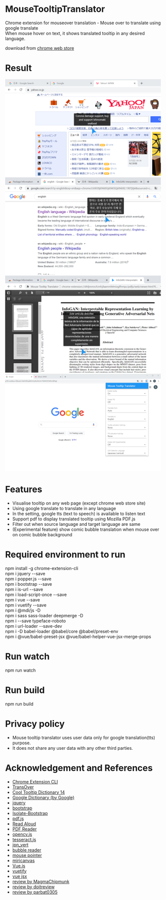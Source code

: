 # MouseTooltipTranslator   
Chrome extension for mouseover translation - Mouse over to translate using google translate        
When mouse hover on text, it shows translated tooltip in any desired language.    




download from [chrome web store](https://chrome.google.com/webstore/detail/mouse-tooltip-translator/hmigninkgibhdckiaphhmbgcghochdjc?hl=en)   

# Result   
![result](doc/screenshot_1.png)    
![result](doc/screenshot_2.png)     
![result](doc/screenshot_3.png)    
![result](doc/screenshot_4.png)    

# Features   
- Visualise tooltip on any web page (except chrome web store site)  
- Using google translate to translate in any language   
- In the setting, google tts (text to speech) is available to listen text   
- Support pdf to display translated tooltip using Mozilla PDF.js   
- Filter out when source language and target language are same    
- (Experimental feature) show comic bubble translation when mouse over on comic bubble background      
  
# Required environment to run    
npm install -g chrome-extension-cli      
npm i jquery --save   
npm i popper.js --save     
npm i bootstrap --save    
npm i is-url --save    
npm i load-script-once --save          
npm i vue --save    
npm i vuetify --save    
npm i @mdi/js -D    
npm i sass sass-loader deepmerge -D    
npm i --save typeface-roboto     
npm i url-loader --save-dev     
npm i -D babel-loader @babel/core @babel/preset-env    
npm i @vue/babel-preset-jsx @vue/babel-helper-vue-jsx-merge-props    

# Run watch   
npm run watch       

# Run build    
npm run build         

# Privacy policy
- Mouse tooltip translator uses user data only for google translation(tts) purpose.   
- It does not share any user data with any other third parties.   

# Acknowledgement and References  
- [Chrome Extension CLI](https://www.npmjs.com/package/chrome-extension-cli)     
- [TransOver](https://github.com/artemave/translate_onhover)     
- [Cool Tooltip Dictionary 14](https://github.com/yakolla/HoveringDictionary)     
- [Google Dictionary (by Google)](https://chrome.google.com/webstore/detail/google-dictionary-by-goog/mgijmajocgfcbeboacabfgobmjgjcoja?hl=en)     
- [jquery](https://www.npmjs.com/package/jquery)    
- [bootstrap](https://www.npmjs.com/package/bootstrap)     
- [Isolate-Bootstrap](https://github.com/cryptoapi/Isolate-Bootstrap-4.1-CSS-Themes)    
- [pdf.js](https://mozilla.github.io/pdf.js/)    
- [Read Aloud]( https://github.com/ken107/read-aloud)     
- [PDF Reader](https://github.com/Emano-Waldeck/pdf-reader)
- [opencv.js](https://docs.opencv.org/4.5.1/df/df7/tutorial_js_table_of_contents_setup.html)
- [tesseract.js](https://github.com/naptha/tesseract.js)
- [jpn_vert](https://github.com/zodiac3539/jpn_vert)
- [bubble reader](https://m.blog.naver.com/PostView.nhn?blogId=waltherp38&logNo=221116037039&proxyReferer=https:%2F%2Fwww.google.com%2F)
- [mouse pointer](https://www.flaticon.com/free-icon/mouse-pointer_889858?term=mouse&page=1&position=34&related_item_id=889858)    
- [miricanvas](https://www.miricanvas.com/)
- [Vue.js](https://vuejs.org/)
- [vuetify](https://vuetifyjs.com/en/)
- [vue jsx](https://github.com/vuejs/jsx)
- [review by MagmaChipmunk](https://twitter.com/MagmaChipmunk/status/1348144312605806594)
- [review by doitreview](https://doitreview.tistory.com/68?category=915950)
- [review by parbat0305](https://parbat0305.tistory.com/527)








